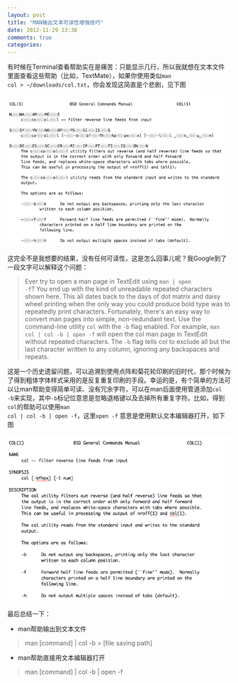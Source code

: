 ```yaml
---
layout: post
title: "MAN输出文本可读性增强技巧"
date: 2012-11-29 13:38
comments: true
categories: 
---
```


有时候在Terminal查看帮助实在是痛苦：只能显示几行，所以我就想在文本文件里面查看这些帮助（比如，TextMate），如果你使用类似<code>man col > ~/downloads/col.txt</code>，你会发现这简直是个悲剧，见下图 

![](/assets/images/make-man-output-readable/fig01.png)

这完全不是我想要的结果，没有任何可读性，这是怎么回事儿呢？我Google到了一段文字可以解释这个问题：

>Ever try to open a man page in TextEdit using <code>man | open -f</code>? 
>You end up with the kind of unreadable repeated characters shown here. This all dates back to the days of dot matrix and daisy wheel printing when the only way you could produce bold type was to repeatedly print characters. 
>Fortunately, there's an easy way to convert man pages into simple, non-redundant text. Use the command-line utility <code>col</code> with the <code>-b</code> flag enabled. For example, <code>man col | col -b | open -f</code> will open the col man page in TextEdit without repeated characters. The <code>-b</code> flag tells col to exclude all but the last character written to any column, ignoring any backspaces and repeats.

这是一个历史遗留问题，可以追溯到使用点阵和菊花轮印刷的旧时代，那个时候为了得到粗体字体样式采用的是反复重复印刷的手段。幸运的是，有个简单的方法可以让man帮助变得简单可读、没有冗余字符，可以在man后面使用管道添加<code>col -b</code>来实现，其中<code>-b</code>标记位意思是忽略退格键以及去掉所有重复字符。比如，得到<code>col</code>的帮助可以使用<code>man col | col -b | open -f</code>，这里<code>open -f</code> 意思是使用默认文本编辑器打开，如下图

![](/assets/images/make-man-output-readable/fig02.png)

最后总结一下：   

* man帮助输出到文本文件
> man [command] | col -b > [file saving path]

* man帮助直接用文本编辑器打开
> man [command] | col -b | open -f

